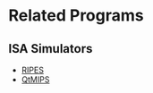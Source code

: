 # Related Programs

## ISA Simulators

* [RIPES](https://github.com/mortbopet/Ripes)
* [QtMIPS](https://github.com/cvut/QtMips)
